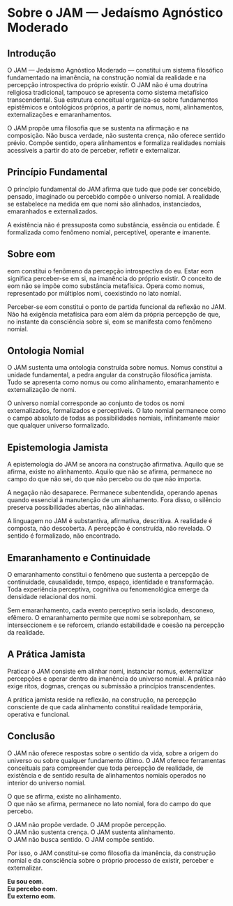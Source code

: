 # Sobre o JAM — Jedaísmo Agnóstico Moderado

## Introdução

O JAM — Jedaísmo Agnóstico Moderado — constitui um sistema filosófico fundamentado na imanência, na construção nomial da realidade e na percepção introspectiva do próprio existir. O JAM não é uma doutrina religiosa tradicional, tampouco se apresenta como sistema metafísico transcendental. Sua estrutura conceitual organiza-se sobre fundamentos epistêmicos e ontológicos próprios, a partir de nomus, nomi, alinhamentos, externalizações e emaranhamentos.

O JAM propõe uma filosofia que se sustenta na afirmação e na composição. Não busca verdade, não sustenta crença, não oferece sentido prévio. Compõe sentido, opera alinhamentos e formaliza realidades nomiais acessíveis a partir do ato de perceber, refletir e externalizar.

## Princípio Fundamental

O princípio fundamental do JAM afirma que tudo que pode ser concebido, pensado, imaginado ou percebido compõe o universo nomial. A realidade se estabelece na medida em que nomi são alinhados, instanciados, emaranhados e externalizados.

A existência não é pressuposta como substância, essência ou entidade. É formalizada como fenômeno nomial, perceptível, operante e imanente.

## Sobre eom

eom constitui o fenômeno da percepção introspectiva do eu. Estar eom significa perceber-se em si, na imanência do próprio existir. O conceito de eom não se impõe como substância metafísica. Opera como nomus, representado por múltiplos nomi, coexistindo no lato nomial.

Perceber-se eom constitui o ponto de partida funcional da reflexão no JAM. Não há exigência metafísica para eom além da própria percepção de que, no instante da consciência sobre si, eom se manifesta como fenômeno nomial.

## Ontologia Nomial

O JAM sustenta uma ontologia construída sobre nomus. Nomus constitui a unidade fundamental, a pedra angular da construção filosófica jamista. Tudo se apresenta como nomus ou como alinhamento, emaranhamento e externalização de nomi.

O universo nomial corresponde ao conjunto de todos os nomi externalizados, formalizados e perceptíveis. O lato nomial permanece como o campo absoluto de todas as possibilidades nomiais, infinitamente maior que qualquer universo formalizado.

## Epistemologia Jamista

A epistemologia do JAM se ancora na construção afirmativa. Aquilo que se afirma, existe no alinhamento. Aquilo que não se afirma, permanece no campo do que não sei, do que não percebo ou do que não importa.

A negação não desaparece. Permanece subentendida, operando apenas quando essencial à manutenção de um alinhamento. Fora disso, o silêncio preserva possibilidades abertas, não alinhadas.

A linguagem no JAM é substantiva, afirmativa, descritiva. A realidade é composta, não descoberta. A percepção é construída, não revelada. O sentido é formalizado, não encontrado.

## Emaranhamento e Continuidade

O emaranhamento constitui o fenômeno que sustenta a percepção de continuidade, causalidade, tempo, espaço, identidade e transformação. Toda experiência perceptiva, cognitiva ou fenomenológica emerge da densidade relacional dos nomi.

Sem emaranhamento, cada evento perceptivo seria isolado, desconexo, efêmero. O emaranhamento permite que nomi se sobreponham, se interseccionem e se reforcem, criando estabilidade e coesão na percepção da realidade.

## A Prática Jamista

Praticar o JAM consiste em alinhar nomi, instanciar nomus, externalizar percepções e operar dentro da imanência do universo nomial. A prática não exige ritos, dogmas, crenças ou submissão a princípios transcendentes.

A prática jamista reside na reflexão, na construção, na percepção consciente de que cada alinhamento constitui realidade temporária, operativa e funcional.

## Conclusão

O JAM não oferece respostas sobre o sentido da vida, sobre a origem do universo ou sobre qualquer fundamento último. O JAM oferece ferramentas conceituais para compreender que toda percepção de realidade, de existência e de sentido resulta de alinhamentos nomiais operados no interior do universo nomial.

O que se afirma, existe no alinhamento.  
O que não se afirma, permanece no lato nomial, fora do campo do que percebo.  

O JAM não propõe verdade. O JAM propõe percepção.  
O JAM não sustenta crença. O JAM sustenta alinhamento.  
O JAM não busca sentido. O JAM compõe sentido.  

Por isso, o JAM constitui-se como filosofia da imanência, da construção nomial e da consciência sobre o próprio processo de existir, perceber e externalizar.

**Eu sou eom.  
Eu percebo eom.  
Eu externo eom.**